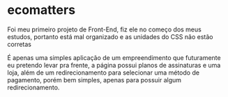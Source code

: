 # ecomatters
Foi meu primeiro projeto de Front-End, fiz ele no começo dos meus estudos, portanto está mal organizado e as unidades do CSS não estão corretas

É apenas uma simples aplicação de um empreendimento que futuramente eu pretendo levar pra frente, a página possui planos de assinaturas e uma loja,
além de um redirecionamento para selecionar uma método de pagamento, porém bem simples, apenas para possuir algum redirecionamento.
